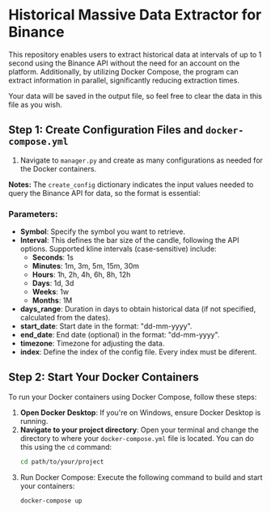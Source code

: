 # Historical Massive Data Extractor for Binance

This repository enables users to extract historical data at intervals of up to 1 second using the Binance API without the need for an account on the platform. Additionally, by utilizing Docker Compose, the program can extract information in parallel, significantly reducing extraction times.

Your data will be saved in the output file, so feel free to clear the data in this file as you wish.

## Step 1: Create Configuration Files and `docker-compose.yml`

1. Navigate to `manager.py` and create as many configurations as needed for the Docker containers.

**Notes:** The `create_config` dictionary indicates the input values needed to query the Binance API for data, so the format is essential:

### Parameters:
- **Symbol**: Specify the symbol you want to retrieve.
- **Interval**: This defines the bar size of the candle, following the API options. Supported kline intervals (case-sensitive) include:
    - **Seconds**: 1s
    - **Minutes**: 1m, 3m, 5m, 15m, 30m
    - **Hours**: 1h, 2h, 4h, 6h, 8h, 12h
    - **Days**: 1d, 3d
    - **Weeks**: 1w
    - **Months**: 1M 
- **days_range**: Duration in days to obtain historical data (if not specified, calculated from the dates).
- **start_date**: Start date in the format: "dd-mm-yyyy".
- **end_date**: End date (optional) in the format: "dd-mm-yyyy".
- **timezone**: Timezone for adjusting the data.
- **index**: Define the index of the config file. Every index must be diferent.

## Step 2: Start Your Docker Containers

To run your Docker containers using Docker Compose, follow these steps:

1. **Open Docker Desktop**: If you're on Windows, ensure Docker Desktop is running.
2. **Navigate to your project directory**: Open your terminal and change the directory to where your `docker-compose.yml` file is located. You can do this using the `cd` command:
   ```bash
   cd path/to/your/project
3. Run Docker Compose: Execute the following command to build and start your containers:
   ```bash
   docker-compose up
